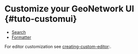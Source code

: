 # Customize your GeoNetwork UI {#tuto-customui}

-   [Search](search/index.md)
-   [Formatter](view/index.md)

For editor customization see [creating-custom-editor](creating-custom-editor.md):.
